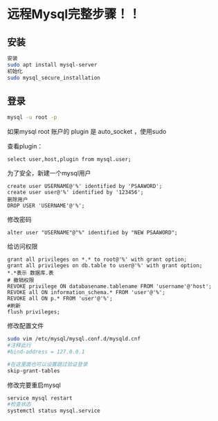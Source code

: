 # 远程Mysql完整步骤！！

## 安装

```bash
安装
sudo apt install mysql-server
初始化
sudo mysql_secure_installation
```

## 登录

```bash
mysql -u root -p
```

如果mysql root 账户的 plugin 是 auto_socket ，使用sudo

查看plugin：

```mysql
select user,host,plugin from mysql.user;
```

为了安全，新建一个mysql用户

```mysql
create user USERNAME@'%' identified by 'PSAAWORD';
create user user@'%' identified by '123456';
删除用户
DROP USER 'USERNAME'@'%';
```

修改密码

```mysql
alter user "USERNAME"@"%" identified by "NEW PSAAWORD";
```

给访问权限

```mysql
grant all privileges on *.* to root@'%' with grant option;
grant all privileges on db.table to user@'%' with grant option;
*.*表示 数据库.表
# 撤销权限
REVOKE privilege ON databasename.tablename FROM 'username'@'host';
REVOKE all ON information_schema.* FROM 'user'@'%';
REVOKE all ON p.* FROM 'user'@'%';
#刷新
flush privileges;
```

修改配置文件

```bash
sudo vim /etc/mysql/mysql.conf.d/mysqld.cnf
#注释此行
#bind-address = 127.0.0.1

#在这里面也可以设置跳过验证登录
skip-grant-tables
```

修改完要重启mysql

```bash
service mysql restart
#检查状态
systemctl status mysql.service 
```




